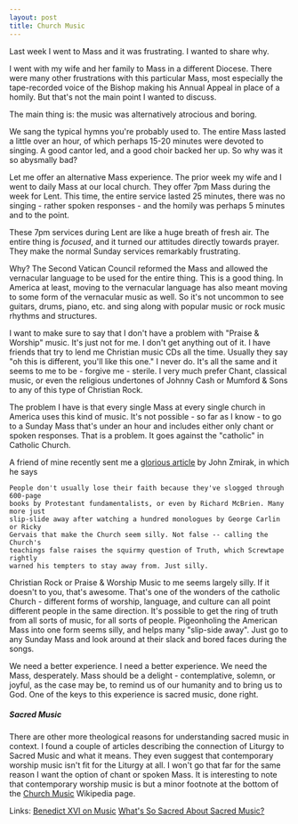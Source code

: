 ```yaml
---
layout: post
title: Church Music
---
```


Last week I went to Mass and it was frustrating.  I wanted to share why.

I went with my wife and her family to Mass in a different Diocese.  There were many other frustrations with this particular Mass, most especially the tape-recorded voice of the Bishop making his Annual Appeal in place of a homily.  But that's not the main point I wanted to discuss.

The main thing is: the music was alternatively atrocious and boring.  

We sang the typical hymns you're probably used to.  The entire Mass lasted a little over an hour, of which perhaps 15-20 minutes were devoted to singing.  A good cantor led, and a good choir backed her up.  So why was it so abysmally bad?

Let me offer an alternative Mass experience.  The prior week my wife and I went to daily Mass at our local church.  They offer 7pm Mass during the week for Lent.  This time, the entire service lasted 25 minutes, there was no singing - rather spoken responses - and the homily was perhaps 5 minutes and to the point.  

These 7pm services during Lent are like a huge breath of fresh air.  The entire thing is *focused*, and it turned our attitudes directly towards prayer.  They make the normal Sunday services remarkably frustrating.

Why?  The Second Vatican Council reformed the Mass and allowed the vernacular language to be used for the entire thing.  This is a good thing.  In America at least, moving to the vernacular language has also meant moving to some form of the vernacular music as well.  So it's not uncommon to see guitars, drums, piano, etc. and sing along with popular music or rock music rhythms and structures.

I want to make sure to say that I don't have a problem with "Praise & Worship" music.  It's just not for me.  I don't get anything out of it.  I have friends that try to lend me Christian music CDs all the time.  Usually they say "oh this is different, you'll like this one."  I never do.  It's all the same and it seems to me to be - forgive me - sterile.  I very much prefer Chant, classical music, or even the religious undertones of Johnny Cash or Mumford & Sons to any of this type of Christian Rock.

The problem I have is that every single Mass at every single church in America uses this kind of music.  It's not possible - so far as I know - to go to a Sunday Mass that's under an hour and includes either only chant or spoken responses.  That is a problem.  It goes against the "catholic" in Catholic Church.

A friend of mine recently sent me a [glorious article](http://www.insidecatholic.com/feature/a-spoonful-of-splenda.html) by John Zmirak, in which he says

	People don't usually lose their faith because they've slogged through 600-page 
	books by Protestant fundamentalists, or even by Richard McBrien. Many more just 
	slip-slide away after watching a hundred monologues by George Carlin or Ricky 
	Gervais that make the Church seem silly. Not false -- calling the Church's 
	teachings false raises the squirmy question of Truth, which Screwtape rightly 
	warned his tempters to stay away from. Just silly.
	
Christian Rock or Praise & Worship Music to me seems largely silly.  If it doesn't to you, that's awesome.  That's one of the wonders of the catholic Church - different forms of worship, language, and culture can all point different people in the same direction.  It's possible to get the ring of truth from all sorts of music, for all sorts of people.  Pigeonholing the American Mass into one form seems silly, and helps many "slip-side away".  Just go to any Sunday Mass and look around at their slack and bored faces during the songs.

We need a better experience.  I need a better experience.  We need the Mass, desperately.  Mass should be a delight - contemplative, solemn, or joyful, as the case may be, to remind us of our humanity and to bring us to God.  One of the keys to this experience is sacred music, done right.

##### Sacred Music

There are other more theological reasons for understanding sacred music in context.  I found a couple of articles describing the connection of Liturgy to Sacred Music and what it means.  They even suggest that contemporary worship music isn't fit for the Liturgy at all.  I won't go that far for the same reason I want the option of chant or spoken Mass.  It is interesting to note that contemporary worship music is but a minor footnote at the bottom of the [Church Music](http://en.wikipedia.org/wiki/Church_music) Wikipedia page.

Links:
[Benedict XVI on Music](http://ceciliaschola.org/notes/benedictonmusic.html)
[What's So Sacred About Sacred Music?](http://www.adoremus.org/0603SacredMusic.html)

